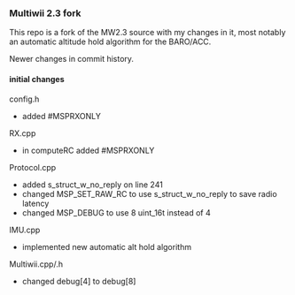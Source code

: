 ### Multiwii 2.3 fork

This repo is a fork of the MW2.3 source with my changes in it, most notably an automatic altitude hold algorithm for the BARO/ACC.

Newer changes in commit history.

#### initial changes

config.h

* added #MSPRXONLY

RX.cpp

* in computeRC added #MSPRXONLY

Protocol.cpp

* added s_struct_w_no_reply on line 241
* changed MSP_SET_RAW_RC to use s_struct_w_no_reply to save radio latency
* changed MSP_DEBUG to use 8 uint_16t instead of 4

IMU.cpp

* implemented new automatic alt hold algorithm

Multiwii.cpp/.h

* changed debug[4] to debug[8]
